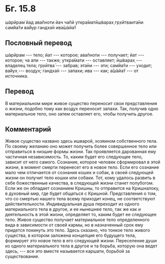 # Бг. 15.8

ш́арӣрам̇ йад ава̄пноти йач ча̄пй уткра̄матӣш́варах̣ гр̣хӣтваита̄ни сам̇йа̄ти ва̄йур
гандха̄н ива̄ш́айа̄т

## Пословный перевод

ш́арӣрам --- тело; йат --- которое; ава̄пноти --- получает; йат ---
которое; ча апи --- также; уткра̄мати --- оставляет; ӣш́варах̣ --- владелец
тела; гр̣хӣтва̄ --- забрав; эта̄ни --- эти; сам̇йа̄ти --- уходит; ва̄йух̣ ---
воздух; гандха̄н --- запахи; ива --- как; а̄ш́айа̄т --- от источника.

## Перевод

В материальном мире живое существо переносит свои представления о жизни,
подобно тому как воздух переносит запахи. Так, получив одно материальное
тело, оно затем оставляет его, чтобы получить другое.

## Комментарий

Живое существо названо здесь ишварой, хозяином собственного тела. По
своему желанию оно может получить более совершенное тело или отправиться
в низшие формы жизни. Так проявляется дарованная ему частичная
независимость. То, каким будет его следующее тело, зависит от него
самого. Сознание, которое человек сформировал в этой жизни, в момент
смерти перенесет его в новое тело. Если его сознание мало чем отличается
от сознания кошек и собак, в своей следующей жизни он получит тело кошки
или собаки. Тот, кому удалось развить в себе божественные качества, в
следующей жизни станет полубогом. Если же он обладает сознанием Кришны,
то отправится на Кришналоку, в духовный мир, где будет общаться с
Кришной. Представления о том, что со смертью нашего тела всему приходит
конец, не соответствуют действительности. Индивидуальная душа переходит
из одного материального тела в другое, и ее нынешнее тело, так же как и
деятельность в этой жизни, определяет то, каким будет ее следующее тело.
Живое существо получает материальное тело определенного вида в
зависимости от своей кармы, но в назначенный срок ему придется покинуть
это тело. Здесь сказано, что тонкое тело живого существа, в котором
заложена концепция его будущего тела, формирует это новое тело в его
следующей жизни. Переселение души из одного материального тела в другое
и та борьба, которую она ведет здесь, --- все это вместе называется
каршати, борьбой за существование.
